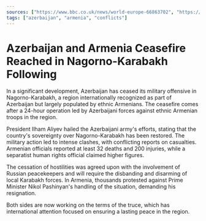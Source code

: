```yaml
---
sources: ["https://www.bbc.co.uk/news/world-europe-66863702", "https://apnews.com/article/azerbaijan-armenia-explosions-nagornokarabakh-73df9b8b03c3748868e2e358b67bd018"]
tags: ["azerbaijan", "armenia", "conflicts"]
---
```


# Azerbaijan and Armenia Ceasefire Reached in Nagorno-Karabakh Following

In a significant development, Azerbaijan has ceased its military offensive in Nagorno-Karabakh, a region internationally recognized as part of Azerbaijan but largely populated by ethnic Armenians. The ceasefire comes after a 24-hour operation led by Azerbaijani forces against ethnic Armenian troops in the region.

President Ilham Aliyev hailed the Azerbaijani army's efforts, stating that the country's sovereignty over Nagorno-Karabakh has been restored. The military action led to intense clashes, with conflicting reports on casualties. Armenian officials reported at least 32 deaths and 200 injuries, while a separatist human rights official claimed higher figures.

The cessation of hostilities was agreed upon with the involvement of Russian peacekeepers and will require the disbanding and disarming of local Karabakh forces. In Armenia, thousands protested against Prime Minister Nikol Pashinyan's handling of the situation, demanding his resignation.

Both sides are now working on the terms of the truce, which has international attention focused on ensuring a lasting peace in the region.
